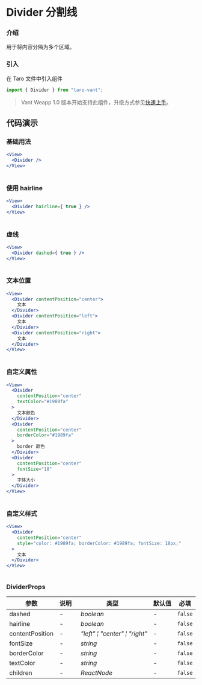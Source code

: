 # Divider 分割线

### 介绍

用于将内容分隔为多个区域。

### 引入

在 Taro 文件中引入组件

```js
import { Divider } from "taro-vant"; 
```

> Vant Weapp 1.0 版本开始支持此组件，升级方式参见[快速上手](#/quickstart)。

## 代码演示

### 基础用法

```jsx
<View>
  <Divider />
</View>
 
```

### 使用 hairline

```jsx
<View>
  <Divider hairline={ true } />
</View>
 
```

### 虚线

```jsx
<View>
  <Divider dashed={ true } />
</View>
 
```

### 文本位置

```jsx
<View>
  <Divider contentPosition="center">
    文本
  </Divider>
  <Divider contentPosition="left">
    文本
  </Divider>
  <Divider contentPosition="right">
    文本
  </Divider>
</View>
 
```

### 自定义属性

```jsx
<View>
  <Divider
    contentPosition="center"
    textColor="#1989fa"
  >
    文本颜色
  </Divider>
  <Divider
    contentPosition="center"
    borderColor="#1989fa"
  >
    border 颜色
  </Divider>
  <Divider
    contentPosition="center"
    fontSize="18"
  >
    字体大小
  </Divider>
</View>
 
```

### 自定义样式

```jsx
<View>
  <Divider
    contentPosition="center"
    style="color: #1989fa; borderColor: #1989fa; fontSize: 18px;"
  >
    文本
  </Divider>
</View>
 
```
### DividerProps
| 参数 | 说明 | 类型 | 默认值 | 必填 |
| --- | --- | --- | --- | --- |
| dashed | - | _&nbsp;&nbsp;boolean<br/>_ | - | `false` |
| hairline | - | _&nbsp;&nbsp;boolean<br/>_ | - | `false` |
| contentPosition | - | _&nbsp;&nbsp;"left"&nbsp;&brvbar;&nbsp;"center"&nbsp;&brvbar;&nbsp;"right"<br/>_ | - | `false` |
| fontSize | - | _&nbsp;&nbsp;string<br/>_ | - | `false` |
| borderColor | - | _&nbsp;&nbsp;string<br/>_ | - | `false` |
| textColor | - | _&nbsp;&nbsp;string<br/>_ | - | `false` |
| children | - | _&nbsp;&nbsp;ReactNode<br/>_ | - | `false` |

